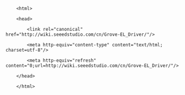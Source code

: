<!DOCTYPE html>
        <html>
        <head>
            <link rel="canonical" href="http://wiki.seeedstudio.com/cn/Grove-EL_Driver/"/>
            <meta http-equiv="content-type" content="text/html; charset=utf-8"/>
            <meta http-equiv="refresh" content="0;url=http://wiki.seeedstudio.com/cn/Grove-EL_Driver/"/>
        </head>
        </html>